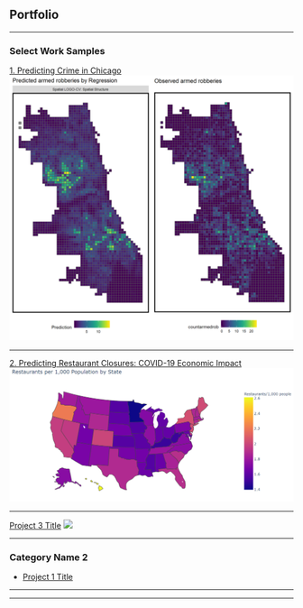 ## Portfolio

---

### Select Work Samples

[1. Predicting Crime in Chicago](/content/BradfordWorkSamplewCode.html)
<img src="images/ChicagoPredictionCover.png?raw=true"/>

---
[2. Predicting Restaurant Closures: COVID-19 Economic Impact](/content\Chong_BradfordCIS545FinalProj.ipynb)
<img src="images/RestaurantPrediciton_545.png?raw=true"/>


---
[Project 3 Title](http://example.com/)
<img src="images/dummy_thumbnail.jpg?raw=true"/>

---

### Category Name 2

- [Project 1 Title](http://example.com/)

---




---
<!-- <p style="font-size:11px">Page template forked from <a href="https://github.com/evanca/quick-portfolio">evanca</a></p> -->
<!-- Remove above link if you don't want to attibute -->
